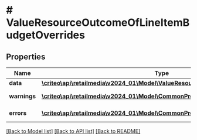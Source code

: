 # # ValueResourceOutcomeOfLineItemBudgetOverrides

## Properties

Name | Type | Description | Notes
------------ | ------------- | ------------- | -------------
**data** | [**\criteo\api\retailmedia\v2024_01\Model\ValueResourceOfLineItemBudgetOverrides**](ValueResourceOfLineItemBudgetOverrides.md) |  | [optional]
**warnings** | [**\criteo\api\retailmedia\v2024_01\Model\CommonProblem[]**](CommonProblem.md) |  | [optional] [readonly]
**errors** | [**\criteo\api\retailmedia\v2024_01\Model\CommonProblem[]**](CommonProblem.md) |  | [optional] [readonly]

[[Back to Model list]](../../README.md#models) [[Back to API list]](../../README.md#endpoints) [[Back to README]](../../README.md)
